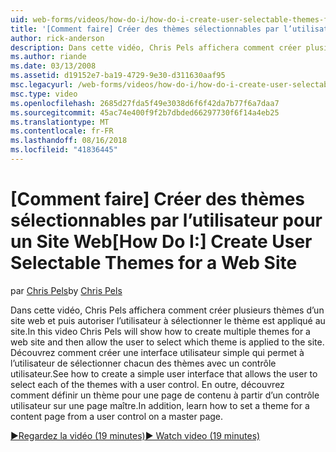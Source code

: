 ```yaml
---
uid: web-forms/videos/how-do-i/how-do-i-create-user-selectable-themes-for-a-web-site
title: '[Comment faire] Créer des thèmes sélectionnables par l’utilisateur pour un Site Web | Microsoft Docs'
author: rick-anderson
description: Dans cette vidéo, Chris Pels affichera comment créer plusieurs thèmes d’un site web et puis autoriser l’utilisateur à sélectionner le thème est appliqué au site. Voir comment...
ms.author: riande
ms.date: 03/13/2008
ms.assetid: d19152e7-ba19-4729-9e30-d311630aaf95
msc.legacyurl: /web-forms/videos/how-do-i/how-do-i-create-user-selectable-themes-for-a-web-site
msc.type: video
ms.openlocfilehash: 2685d27fda5f49e3038d6f6f42da7b77f6a7daa7
ms.sourcegitcommit: 45ac74e400f9f2b7dbded66297730f6f14a4eb25
ms.translationtype: MT
ms.contentlocale: fr-FR
ms.lasthandoff: 08/16/2018
ms.locfileid: "41836445"
---
```

<a name="how-do-i-create-user-selectable-themes-for-a-web-site"></a><span data-ttu-id="68a9c-104">[Comment faire] Créer des thèmes sélectionnables par l’utilisateur pour un Site Web</span><span class="sxs-lookup"><span data-stu-id="68a9c-104">[How Do I:] Create User Selectable Themes for a Web Site</span></span>
====================
<span data-ttu-id="68a9c-105">par [Chris Pels](https://twitter.com/chrispels)</span><span class="sxs-lookup"><span data-stu-id="68a9c-105">by [Chris Pels](https://twitter.com/chrispels)</span></span>

<span data-ttu-id="68a9c-106">Dans cette vidéo, Chris Pels affichera comment créer plusieurs thèmes d’un site web et puis autoriser l’utilisateur à sélectionner le thème est appliqué au site.</span><span class="sxs-lookup"><span data-stu-id="68a9c-106">In this video Chris Pels will show how to create multiple themes for a web site and then allow the user to select which theme is applied to the site.</span></span> <span data-ttu-id="68a9c-107">Découvrez comment créer une interface utilisateur simple qui permet à l’utilisateur de sélectionner chacun des thèmes avec un contrôle utilisateur.</span><span class="sxs-lookup"><span data-stu-id="68a9c-107">See how to create a simple user interface that allows the user to select each of the themes with a user control.</span></span> <span data-ttu-id="68a9c-108">En outre, découvrez comment définir un thème pour une page de contenu à partir d’un contrôle utilisateur sur une page maître.</span><span class="sxs-lookup"><span data-stu-id="68a9c-108">In addition, learn how to set a theme for a content page from a user control on a master page.</span></span>

[<span data-ttu-id="68a9c-109">&#9654;Regardez la vidéo (19 minutes)</span><span class="sxs-lookup"><span data-stu-id="68a9c-109">&#9654; Watch video (19 minutes)</span></span>](https://channel9.msdn.com/Blogs/ASP-NET-Site-Videos/how-do-i-create-user-selectable-themes-for-a-web-site)

